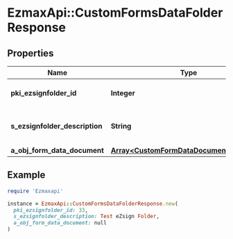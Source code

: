 # EzmaxApi::CustomFormsDataFolderResponse

## Properties

| Name | Type | Description | Notes |
| ---- | ---- | ----------- | ----- |
| **pki_ezsignfolder_id** | **Integer** | The unique ID of the Ezsignfolder |  |
| **s_ezsignfolder_description** | **String** | The description of the Ezsignfolder |  |
| **a_obj_form_data_document** | [**Array&lt;CustomFormDataDocumentResponse&gt;**](CustomFormDataDocumentResponse.md) |  |  |

## Example

```ruby
require 'Ezmaxapi'

instance = EzmaxApi::CustomFormsDataFolderResponse.new(
  pki_ezsignfolder_id: 33,
  s_ezsignfolder_description: Test eZsign Folder,
  a_obj_form_data_document: null
)
```

